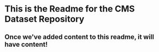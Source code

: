 # This is the Readme for the CMS Dataset Repository

## Once we've added content to this readme, it will have content!